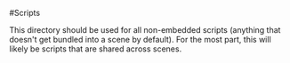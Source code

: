 #Scripts

This directory should be used for all non-embedded scripts (anything that doesn't get bundled into a scene by default). For the most part, this will likely be scripts that are shared across scenes.
